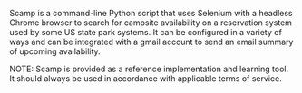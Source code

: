 Scamp is a command-line Python script that uses Selenium with a headless
Chrome browser to search for campsite availability on a reservation 
system used by some US state park systems. It can be configured in a variety
of ways and can be integrated with a gmail account to send an email
summary of upcoming availability.

NOTE: Scamp is provided as a reference implementation and learning tool.
It should always be used in accordance with applicable terms of service.
